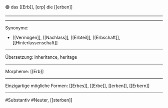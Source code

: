 🟢 das [[Erb]], [ɛrp]
die [[erben]]


---


---
Synonyme:
- [[Vermögen]], [[Nachlass]], [[Erbteil]], [[Erbschaft]], [[Hinterlassenschaft]]

---
Übersetzung: inheritance, heritage

---
Morpheme:
[[Erb]]

---
Einzigartige mögliche Formen: [[Erbes]], [[Erbe]], [[erben]], [[Erbern]]

---
#Substantiv #Neuter, [[sterben]]